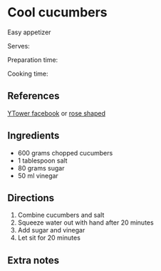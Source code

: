 # Cool cucumbers

Easy appetizer

Serves:

Preparation time:

Cooking time:

## References

[YTower facebook](https://www.facebook.com/watch/?v=2566725220044928) or [rose shaped](https://www.facebook.com/ytower01/videos/739429479824715/)

## Ingredients

- 600 grams chopped cucumbers
- 1 tablespoon salt
- 80 grams sugar
- 50 ml vinegar

## Directions

1. Combine cucumbers and salt
2. Squeeze water out with hand after 20 minutes
3. Add sugar and vinegar
4. Let sit for 20 minutes

## Extra notes
